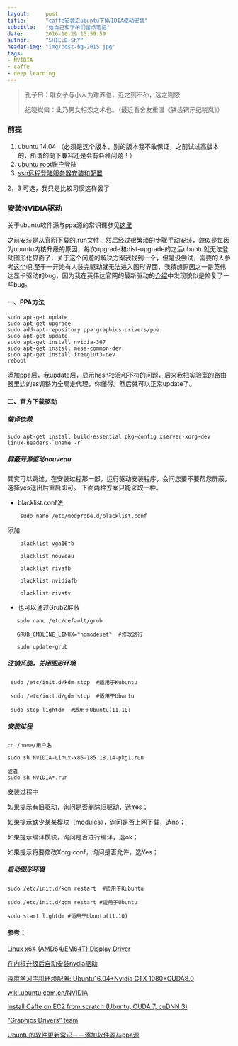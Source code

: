 ```yaml
---
layout:     post
title:      "caffe安装之ubuntu下NVIDIA驱动安装"
subtitle:   "给自己和学弟们留点笔记"
date:       2016-10-29 15:59:59
author:     "SHIELD-SKY"
header-img: "img/post-bg-2015.jpg"
tags:
- NVIDIA
- caffe
- deep learning
---
```


>孔子曰：唯女子与小人为难养也，近之则不孙，远之则怨. 
>
>纪晓岚曰：此乃男女相恋之术也。（最近看舍友重温《铁齿铜牙纪晓岚》）

### 前提
1. ubuntu 14.04 （必须是这个版本，别的版本我不敢保证，之前试过高版本的，所谓的向下兼容还是会有各种问题！）
2. [ubuntu root账户登陆](http://jingyan.baidu.com/article/27fa73268144f346f8271f83.html )
3. [ssh远程登陆服务器安装和配置](http://jingyan.baidu.com/article/9c69d48fb9fd7b13c8024e6b.html)

 2，3 可选，我只是比较习惯这样罢了

### 安装NVIDIA驱动

关于ubuntu软件源与ppa源的常识课参见[这里](http://blog.mythsman.com/?p=2043)

之前安装是从官网下载的.run文件，然后经过很繁琐的步骤手动安装，貌似是每因为ubuntu内核升级的原因，每次upgrade和dist-upgrade的之后ubuntu就无法登陆图形化界面了，关于这个问题的解决方案我找到一个，但是没尝试，需要的人参考[这个](http://forum.ubuntu.org.cn/viewtopic.php?f=42&t=141431)吧.至于一开始有人装完驱动就无法进入图形界面，我猜想原因之一是英伟达显卡驱动的bug，因为我在英伟达官网的最新驱动的[介绍](http://www.geforce.cn/drivers/results/108769)中发现貌似是修复了一些bug。

#### 一、PPA方法

```
sudo apt-get update
sudo apt-get upgrade
sudo add-apt-repository ppa:graphics-drivers/ppa
sudo apt-get update
sudo apt-get install nvidia-367
sudo apt-get install mesa-common-dev
sudo apt-get install freeglut3-dev
reboot
```

添加ppa后，我update后，显示hash校验和不符的问题，后来我把实验室的路由器里边的ss调整为全局走代理，你懂得。然后就可以正常update了。

#### 二、官方下载驱动

##### 编译依赖

```
sudo apt-get install build-essential pkg-config xserver-xorg-dev linux-headers-`uname -r`
```

##### 屏蔽开源驱动nouveau

其实可以跳过，在安装过程那一部，运行驱动安装程序，会问您要不要帮您屏蔽，选择yes退出后重启即可。 下面两种方案只能采取一种。

* blacklist.conf法

```
	sudo nano /etc/modprobe.d/blacklist.conf
```
	
添加

```
	blacklist vga16fb

	blacklist nouveau

	blacklist rivafb

	blacklist nvidiafb

	blacklist rivatv
```

* 也可以通过Grub2屏蔽

```
   sudo nano /etc/default/grub
  
   GRUB_CMDLINE_LINUX="nomodeset"  #修改这行
   
   sudo update-grub
 ```
   
##### 注销系统，关闭图形环境
 
```
 sudo /etc/init.d/kdm stop  #适用于Kubuntu
 
 sudo /etc/init.d/gdm stop  #适用于Ubuntu
 
 sudo stop lightdm  #适用于Ubuntu(11.10)
```
 
##### 安装过程

```
cd /home/用户名

sudo sh NVIDIA-Linux-x86-185.18.14-pkg1.run 

或者
sudo sh NVIDIA*.run 
```

安装过程中

如果提示有旧驱动，询问是否删除旧驱动，选Yes；

如果提示缺少某某模块（modules），询问是否上网下载，选no；

如果提示编译模块，询问是否进行编译，选ok；

如果提示将要修改Xorg.conf，询问是否允许，选Yes；

##### 启动图形环境

```
sudo /etc/init.d/kdm restart  #适用于Kubuntu

sudo /etc/init.d/gdm restart #适用于Ubuntu

sudo start lightdm #适用于Ubuntu(11.10)
```


#### 参考：

[Linux x64 (AMD64/EM64T) Display Driver](http://www.geforce.cn/drivers/results/108769)

[在内核升级后自动安装nvdia驱动](http://forum.ubuntu.org.cn/viewtopic.php?f=42&t=141431)

[深度学习主机环境配置: Ubuntu16.04+Nvidia GTX 1080+CUDA8.0](http://www.52nlp.cn/深度学习主机环境配置-ubuntu-16-04-nvidia-gtx-1080-cuda-8)

[wiki.ubuntu.com.cn/NVIDIA](https://wiki.ubuntu.com.cn/NVIDIA)

[Install Caffe on EC2 from scratch (Ubuntu, CUDA 7, cuDNN 3)](https://github.com/BVLC/caffe/wiki/Install-Caffe-on-EC2-from-scratch-(Ubuntu,-CUDA-7,-cuDNN-3))

[“Graphics Drivers” team](https://launchpad.net/~graphics-drivers/+archive/ubuntu/ppa)

[Ubuntu的软件更新常识－－添加软件源与ppa源](http://blog.mythsman.com/?p=2043)


